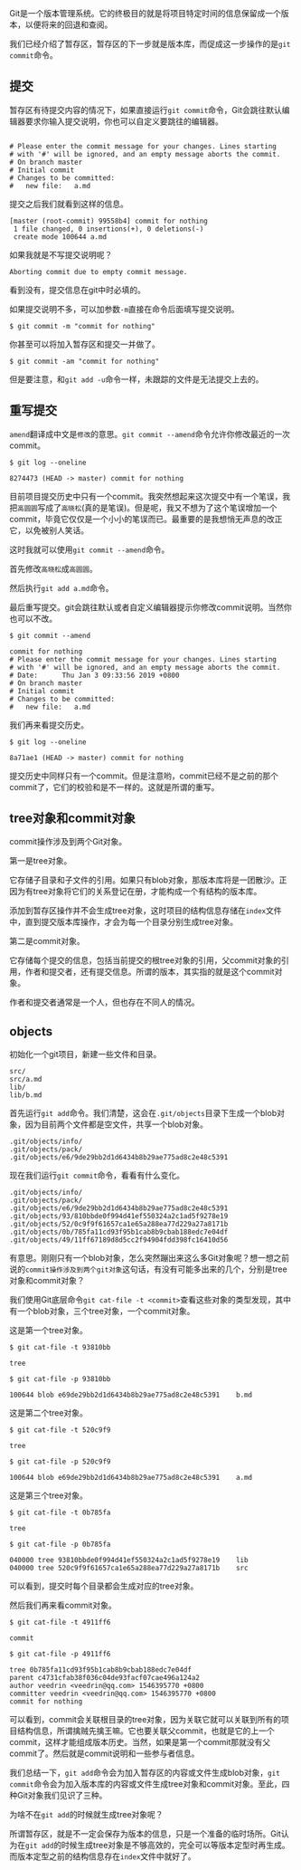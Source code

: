 Git是一个版本管理系统。它的终极目的就是将项目特定时间的信息保留成一个版本，以便将来的回退和查阅。

我们已经介绍了暂存区，暂存区的下一步就是版本库，而促成这一步操作的是`git commit`命令。

## 提交

暂存区有待提交内容的情况下，如果直接运行`git commit`命令，Git会跳往默认编辑器要求你输入提交说明，你也可以自定义要跳往的编辑器。

```

# Please enter the commit message for your changes. Lines starting
# with '#' will be ignored, and an empty message aborts the commit.
# On branch master
# Initial commit
# Changes to be committed:
#	new file:   a.md
```

提交之后我们就看到这样的信息。

```
[master (root-commit) 99558b4] commit for nothing
 1 file changed, 0 insertions(+), 0 deletions(-)
 create mode 100644 a.md
```

如果我就是不写提交说明呢？

```
Aborting commit due to empty commit message.
```

看到没有，提交信息在git中时必填的。

如果提交说明不多，可以加参数`-m`直接在命令后面填写提交说明。

```
$ git commit -m "commit for nothing"
```

你甚至可以将加入暂存区和提交一并做了。

```
$ git commit -am "commit for nothing"
```

但是要注意，和`git add -u`命令一样，未跟踪的文件是无法提交上去的。

## 重写提交

`amend`翻译成中文是`修改`的意思。`git commit --amend`命令允许你修改最近的一次commit。

```
$ git log --oneline

8274473 (HEAD -> master) commit for nothing
```

目前项目提交历史中只有一个commit。我突然想起来这次提交中有一个笔误，我把`高圆圆`写成了`高晓松`(真的是笔误)。但是呢，我又不想为了这个笔误增加一个commit，毕竟它仅仅是一个小小的笔误而已。最重要的是我想悄无声息的改正它，以免被别人笑话。

这时我就可以使用`git commit --amend`命令。

首先修改`高晓松`成`高圆圆`。

然后执行`git add a.md`命令。

最后重写提交。git会跳往默认或者自定义编辑器提示你修改commit说明。当然你也可以不改。

```
$ git commit --amend

commit for nothing
# Please enter the commit message for your changes. Lines starting
# with '#' will be ignored, and an empty message aborts the commit.
# Date:      Thu Jan 3 09:33:56 2019 +0800
# On branch master
# Initial commit
# Changes to be committed:
#	new file:   a.md
```

我们再来看提交历史。

```
$ git log --oneline

8a71ae1 (HEAD -> master) commit for nothing
```

提交历史中同样只有一个commit。但是注意哟，commit已经不是之前的那个commit了，它们的校验和是不一样的。这就是所谓的重写。

## tree对象和commit对象

commit操作涉及到两个Git对象。

第一是tree对象。

它存储子目录和子文件的引用。如果只有blob对象，那版本库将是一团散沙。正因为有tree对象将它们的关系登记在册，才能构成一个有结构的版本库。

添加到暂存区操作并不会生成tree对象，这时项目的结构信息存储在`index`文件中，直到提交版本库操作，才会为每一个目录分别生成tree对象。

第二是commit对象。

它存储每个提交的信息，包括当前提交的根tree对象的引用，父commit对象的引用，作者和提交者，还有提交信息。所谓的版本，其实指的就是这个commit对象。

作者和提交者通常是一个人，但也存在不同人的情况。

## objects

初始化一个git项目，新建一些文件和目录。

```
src/
src/a.md
lib/
lib/b.md
```

首先运行`git add`命令。我们清楚，这会在`.git/objects`目录下生成一个blob对象，因为目前两个文件都是空文件，共享一个blob对象。

```
.git/objects/info/
.git/objects/pack/
.git/objects/e6/9de29bb2d1d6434b8b29ae775ad8c2e48c5391
```

现在我们运行`git commit`命令，看看有什么变化。

```
.git/objects/info/
.git/objects/pack/
.git/objects/e6/9de29bb2d1d6434b8b29ae775ad8c2e48c5391
.git/objects/93/810bbde0f994d41ef550324a2c1ad5f9278e19
.git/objects/52/0c9f9f61657ca1e65a288ea77d229a27a8171b
.git/objects/0b/785fa11cd93f95b1cab8b9cbab188edc7e04df
.git/objects/49/11ff67189d8d5cc2f94904fdd398fc16410d56
```

有意思。刚刚只有一个blob对象，怎么突然蹦出来这么多Git对象呢？想一想之前说的`commit操作涉及到两个git对象`这句话，有没有可能多出来的几个，分别是tree对象和commit对象？

我们使用Git底层命令`git cat-file -t <commit>`查看这些对象的类型发现，其中有一个blob对象，三个tree对象，一个commit对象。

这是第一个tree对象。

```
$ git cat-file -t 93810bb

tree
```

```
$ git cat-file -p 93810bb

100644 blob e69de29bb2d1d6434b8b29ae775ad8c2e48c5391	b.md
```

这是第二个tree对象。

```
$ git cat-file -t 520c9f9

tree
```

```
$ git cat-file -p 520c9f9

100644 blob e69de29bb2d1d6434b8b29ae775ad8c2e48c5391	a.md
```

这是第三个tree对象。

```
$ git cat-file -t 0b785fa

tree
```

```
$ git cat-file -p 0b785fa

040000 tree 93810bbde0f994d41ef550324a2c1ad5f9278e19	lib
040000 tree 520c9f9f61657ca1e65a288ea77d229a27a8171b	src
```

可以看到，提交时每个目录都会生成对应的tree对象。

然后我们再来看commit对象。

```
$ git cat-file -t 4911ff6

commit
```

```
$ git cat-file -p 4911ff6

tree 0b785fa11cd93f95b1cab8b9cbab188edc7e04df
parent c4731cfab38f036c04de93facf07cae496a124a2
author veedrin <veedrin@qq.com> 1546395770 +0800
committer veedrin <veedrin@qq.com> 1546395770 +0800
commit for nothing
```

可以看到，commit会关联根目录的tree对象，因为关联它就可以关联到所有的项目结构信息，所谓擒贼先擒王嘛。它也要关联父commit，也就是它的上一个commit，这样才能组成版本历史。当然，如果是第一个commit那就没有父commit了。然后就是commit说明和一些参与者信息。

我们总结一下，`git add`命令会为加入暂存区的内容或文件生成blob对象，`git commit`命令会为加入版本库的内容或文件生成tree对象和commit对象。至此，四种Git对象我们见识了三种。

为啥不在`git add`的时候就生成tree对象呢？

所谓暂存区，就是不一定会保存为版本的信息，只是一个准备的临时场所。Git认为在`git add`的时候生成tree对象是不够高效的，完全可以等版本定型时再生成。而版本定型之前的结构信息存在`index`文件中就好了。
